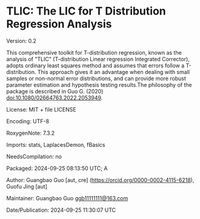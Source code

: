 # TLIC: The LIC for T Distribution Regression Analysis

Version: 0.2

This comprehensive toolkit for T-distribution regression, known as the analysis of "TLIC" (T-distribution Linear regression Integrated Corrector), adopts ordinary least squares method and assumes that errors follow a T-distribution. This approach gives it an advantage when dealing with small samples or non-normal error distributions, and can provide more robust parameter estimation and hypothesis testing results.The philosophy of the package is described in Guo G. (2020) <doi:10.1080/02664763.2022.2053949>. 
 
 License: MIT + file LICENSE
 
 Encoding: UTF-8

 RoxygenNote: 7.3.2

 Imports: stats, LaplacesDemon, fBasics

 NeedsCompilation: no

 Packaged: 2024-09-25 08:13:50 UTC; A

 Author: Guangbao Guo [aut, cre] (<https://orcid.org/0000-0002-4115-6218>),
   Guofu Jing [aut]

 Maintainer: Guangbao Guo <ggb11111111@163.com>

 Date/Publication: 2024-09-25 11:30:07 UTC
